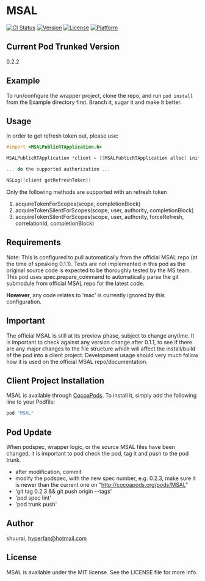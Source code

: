 # MSAL

[![CI Status](http://img.shields.io/travis/shuurai/MSAL.svg?style=flat)](https://travis-ci.org/shuurai/MSAL)
[![Version](https://img.shields.io/cocoapods/v/MSAL.svg?style=flat)](http://cocoapods.org/pods/MSAL)
[![License](https://img.shields.io/cocoapods/l/MSAL.svg?style=flat)](http://cocoapods.org/pods/MSAL)
[![Platform](https://img.shields.io/cocoapods/p/MSAL.svg?style=flat)](http://cocoapods.org/pods/MSAL)


## Current Pod Trunked Version

0.2.2


## Example

To run/configure the wrapper project, clone the repo, and run `pod install` from the Example directory first. Branch it, sugar it and make it better.


## Usage

In order to get refresh token out, please use:

```objective-c
#import <MSALPublicRTApplication.h> 

MSALPublicRTApplication *client = [[MSALPublicRTApplication alloc] initWithClientId:CLIENT_ID error:&error];

... do the supported authorization ...

NSLog([client getRefreshToken])


```

Only the following methods are supported with an refresh token

1. acquireTokenForScopes(scope, completionBlock) 
2. acquireTokenSilentForScopes(scope, user, authority, completionBlock)
3. acquireTokenSilentForScopes(scope, user, authority, forceRefresh, correlationId, completionBlock)


## Requirements

Note: This is configured to pull automatically from the official MSAL repo (at the time of speaking 0.1.1). Tests are not implemented in this pod as the original source code is expected to be thoroughly tested by the MS team. This pod uses spec.prepare_command to automatically parse the git submodule from official MSAL repo for the latest code.

**However**, any code relates to 'mac' is currently ignored by this configuration.


## Important

The official MSAL is still at its preview phase, subject to change anytime. It is important to check against any version change after 0.1.1, to see if there are any major changes to the file structure which will affect the install/build of the pod into a client project. Development usage should very much follow how it is used on the official MSAL repo/documentation.


## Client Project Installation

MSAL is available through [CocoaPods](http://cocoapods.org). To install
it, simply add the following line to your Podfile:

```ruby
pod "MSAL"
```


## Pod Update

When podspec, wrapper logic, or the source MSAL files have been changed, it is important to pod check the pod, tag it and push to the pod trunk.

  - after modification, commit
  - modify the podspec, with the new spec number, e.g. 0.2.3, make sure it is newer than the current one on "http://cocoapods.org/pods/MSAL"
  - 'git tag 0.2.3 && git push origin --tags'
  - 'pod spec lint'
  - 'pod trunk push'



## Author

shuurai, hyperfan@hotmail.com

## License

MSAL is available under the MIT license. See the LICENSE file for more info.
